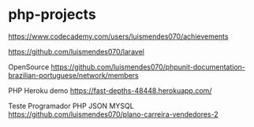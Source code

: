 # php-projects

https://www.codecademy.com/users/luismendes070/achievements

https://github.com/luismendes070/laravel

OpenSource
https://github.com/luismendes070/phpunit-documentation-brazilian-portuguese/network/members

PHP Heroku demo
https://fast-depths-48448.herokuapp.com/

Teste Programador PHP JSON MYSQL
https://github.com/luismendes070/plano-carreira-vendedores-2
